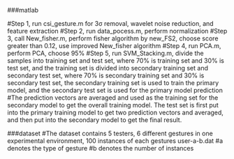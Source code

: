 ###matlab

#Step 1, run csi_gesture.m for 3σ removal, wavelet noise reduction, and feature extraction
#Step 2, run data_pocess.m, perform normalization
#Step 3, call New_fisher.m, perform fisher algorithm by new_FS2, choose score greater than 0.12, use improved New_fisher algorithm
#Step 4, run PCA.m, perform PCA, choose 95%
#Step 5, run SVM_Stacking.m, divide the samples into training set and test set, where 70% is training set and 30% is test set, and the training set is divided into secondary training set and secondary test set, where 70% is secondary training set and 30% is secondary test set, the secondary training set is used to train the primary model, and the secondary test set is used for the primary model prediction
#The prediction vectors are averaged and used as the training set for the secondary model to get the overall training model. The test set is first put into the primary training model to get two prediction vectors and averaged, and then put into the secondary model to get the final result.

###dataset
#The dataset contains 5 testers, 6 different gestures in one experimental environment, 100 instances of each gestures
user-a-b.dat
#a denotes the type of gesture
#b denotes the number of instances
